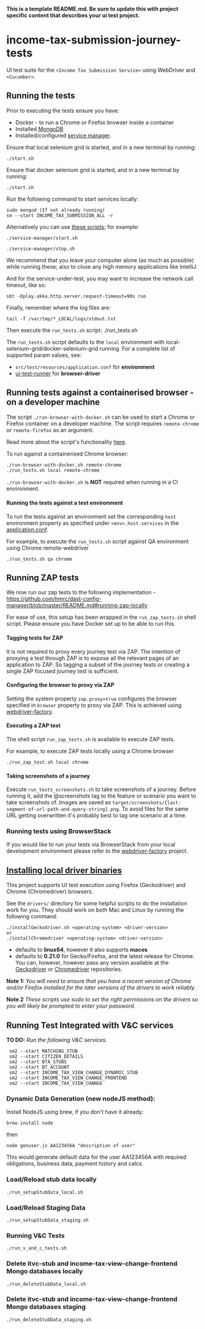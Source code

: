 **This is a template README.md.  Be sure to update this with project specific content that describes your ui test project.**

# income-tax-submission-journey-tests
UI test suite for the `<Income Tax Submission Service>` using WebDriver and `<Cucumber>`.

## Running the tests

Prior to executing the tests ensure you have:
 - Docker - to run a Chrome or Firefox browser inside a container
 - Installed [MongoDB](https://docs.mongodb.com/manual/installation/) 
 - Installed/configured [service manager](https://github.com/hmrc/service-manager).  

Ensure that local selenium grid is started, and in a new terminal by running:

`./start.sh`


Ensure that docker selenium grid is started, and in a new terminal by running:

`./start.sh`

Run the following command to start services locally:

    sudo mongod (If not already running)
    sm --start INCOME_TAX_SUBMISSION_ALL -r

Alternatively you can use [these scripts](./service-manager); for example:

``` 
./service-manager/start.sh
```

``` 
./service-manager/stop.sh
```

We recommend that you leave your computer alone (as much as possible) while running these; also to close any high memory applications like IntelliJ.

And for the service-under-test, you may want to increase the network call timeout, like so:

``` 
sbt -Dplay.akka.http.server.request-timeout=90s run
```

Finally, remember where the log files are:

``` 
tail -f /var/tmp/*_LOCAL/logs/stdout.txt
```


Then execute the `run_tests.sh` script:
./run_tests.sh <environment> <browser-driver>

The `run_tests.sh` script defaults to the `local` environment with local-selenium-grid/docker-selenium-grid running.  For a complete list of supported param values, see:
 - `src/test/resources/application.conf` for **environment** 
 - [ui-test-runner](https://github.com/hmrc/ui-test-runner) for **browser-driver**

## Running tests against a containerised browser - on a developer machine

The script `./run-browser-with-docker.sh` can be used to start a Chrome or Firefox container on a developer machine. 
The script requires `remote-chrome` or `remote-firefox` as an argument.

Read more about the script's functionality [here](run-browser-with-docker.sh).

To run against a containerised Chrome browser:

```bash
./run-browser-with-docker.sh remote-chrome 
./run_tests.sh local remote-chrome
```

`./run-browser-with-docker.sh` is **NOT** required when running in a CI environment. 

#### Running the tests against a test environment

To run the tests against an environment set the corresponding `host` environment property as specified under
 `<env>.host.services` in the [application.conf](/src/test/resources/application.conf). 

For example, to execute the `run_tests.sh` script against QA  environment using Chrome remote-webdriver

    ./run_tests.sh qa chrome

## Running ZAP tests

We now run our zap tests to the following implementation - https://github.com/hmrc/dast-config-manager/blob/master/README.md#running-zap-locally

For ease of use, this setup has been wrapped in the `run_zap_tests.sh` shell script. Please ensure you have Docker set up to be able to run this.

#### Tagging tests for ZAP

It is not required to proxy every journey test via ZAP. The intention of proxying a test through ZAP is to expose all the
 relevant pages of an application to ZAP. So tagging a subset of the journey tests or creating a 
 single ZAP focused journey test is sufficient.

#### Configuring the browser to proxy via ZAP 

Setting the system property `zap.proxy=true` configures the browser specified in `browser` property to proxy via ZAP. 
This is achieved using [webdriver-factory](https://github.com/hmrc/webdriver-factory#proxying-trafic-via-zap).  

#### Executing a ZAP test

The shell script `run_zap_tests.sh` is available to execute ZAP tests. 

For example, to execute ZAP tests locally using a Chrome browser

```
./run_zap_test.sh local chrome
```

#### Taking screenshots of a journey

Execute `run_tests_screenshots.sh` to take screenshots of a journey.
Before running it, add the @screenshots tag to the feature or scenario you want to take screenshots of.
Images are saved as `target/screenshots/{last-segment-of-url-path-and-query-string}.png`.
To avoid files for the same URL getting overwritten it's probably best to tag one scenario at a time.

### Running tests using BrowserStack
If you would like to run your tests via BrowserStack from your local development environment please refer to the [webdriver-factory](https://github.com/hmrc/webdriver-factory/blob/master/README.md/#user-content-running-tests-using-browser-stack) project.

## [Installing local driver binaries](#install-driver-binaries)

This project supports UI test execution using Firefox (Geckodriver) and Chrome (Chromedriver) browsers. 

See the `drivers/` directory for some helpful scripts to do the installation work for you.  They should work on both Mac and Linux by running the following command:

    ./installGeckodriver.sh <operating-system> <driver-version>
    or
    ./installChromedriver <operating-system> <driver-version>

- *<operating-system>* defaults to **linux64**, however it also supports **macos**
- *<driver-version>* defaults to **0.21.0** for Gecko/Firefox, and the latest release for Chrome.  You can, however, however pass any version available at the [Geckodriver](https://github.com/mozilla/geckodriver/tags) or [Chromedriver](http://chromedriver.storage.googleapis.com/) repositories.

**Note 1:** *You will need to ensure that you have a recent version of Chrome and/or Firefox installed for the later versions of the drivers to work reliably.*

**Note 2** *These scripts use sudo to set the right permissions on the drivers so you will likely be prompted to enter your password.*

## Running Test Integrated with V&C services 
**TO DO:** *Run the following V&C services.*

     sm2 --start MATCHING_STUB
     sm2 --start CITIZEN_DETAILS
     sm2 --start BTA_STUBS
     sm2 --start BT_ACCOUNT
     sm2 --start INCOME_TAX_VIEW_CHANGE_DYNAMIC_STUB
     sm2 --start INCOME_TAX_VIEW_CHANGE_FRONTEND
     sm2 --start INCOME_TAX_VIEW_CHANGE

### Dynamic Data Generation (new nodeJS method):
Install NodeJS using brew, if you don't have it already:

    brew install node
then

    node genuser.js AA123456A "description of user"

This would generate default data for the user AA123456A with required obligations, business data, payment history and calcs.

### Load/Reload stub data locally
    ./run_setupStubData_local.sh

### Load/Reload Staging Data
    ./run_setupStubData_staging.sh

### Running V&C Tests
    ./run_v_and_c_tests.sh

### Delete itvc-stub and income-tax-view-change-frontend Mongo databases locally
    ./run_deleteStubData_local.sh

### Delete itvc-stub and income-tax-view-change-frontend Mongo databases staging
    ./run_deleteStubData_staging.sh

